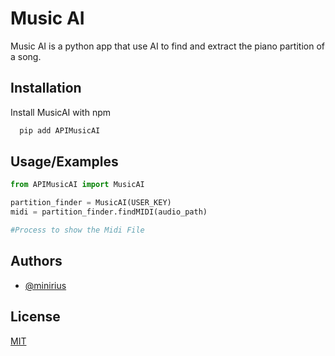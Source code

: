 # Music AI

Music AI is a python app that use AI to find and extract the piano partition of a song.


## Installation

Install MusicAI with npm

```bash
  pip add APIMusicAI
```
    
## Usage/Examples

```python
from APIMusicAI import MusicAI

partition_finder = MusicAI(USER_KEY)
midi = partition_finder.findMIDI(audio_path)

#Process to show the Midi File
```


## Authors

- [@minirius](https://www.github.com/minirius)


## License

[MIT](https://choosealicense.com/licenses/mit/)


